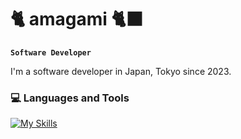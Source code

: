 # 🐈 amagami 🐈‍⬛
**`Software Developer`**

I'm a software developer in Japan, Tokyo since 2023.

### 💻 Languages and Tools
[![My Skills](https://skillicons.dev/icons?i=git,unity,cs,dotnet,html,css,js,ts,nodejs,nextjs,vue,react,reactivex,tailwind,mysql,vercel,azure,gcp&perline=10)](https://skillicons.dev)
